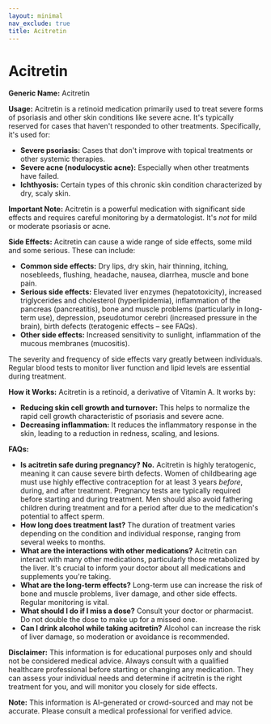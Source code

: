 ```yaml
---
layout: minimal
nav_exclude: true
title: Acitretin
---
```


# Acitretin

**Generic Name:** Acitretin

**Usage:** Acitretin is a retinoid medication primarily used to treat severe forms of psoriasis and other skin conditions like severe acne.  It's typically reserved for cases that haven't responded to other treatments.  Specifically, it's used for:

* **Severe psoriasis:**  Cases that don't improve with topical treatments or other systemic therapies.
* **Severe acne (nodulocystic acne):**  Especially when other treatments have failed.
* **Ichthyosis:** Certain types of this chronic skin condition characterized by dry, scaly skin.

**Important Note:**  Acitretin is a powerful medication with significant side effects and requires careful monitoring by a dermatologist. It's *not* for mild or moderate psoriasis or acne.


**Side Effects:**  Acitretin can cause a wide range of side effects, some mild and some serious.  These can include:

* **Common side effects:** Dry lips, dry skin, hair thinning, itching, nosebleeds, flushing, headache, nausea, diarrhea, muscle and bone pain.
* **Serious side effects:**  Elevated liver enzymes (hepatotoxicity), increased triglycerides and cholesterol (hyperlipidemia),  inflammation of the pancreas (pancreatitis),  bone and muscle problems (particularly in long-term use),  depression,  pseudotumor cerebri (increased pressure in the brain),  birth defects (teratogenic effects – see FAQs).
* **Other side effects:**  Increased sensitivity to sunlight, inflammation of the mucous membranes (mucositis).

The severity and frequency of side effects vary greatly between individuals.  Regular blood tests to monitor liver function and lipid levels are essential during treatment.


**How it Works:** Acitretin is a retinoid, a derivative of Vitamin A.  It works by:

* **Reducing skin cell growth and turnover:** This helps to normalize the rapid cell growth characteristic of psoriasis and severe acne.
* **Decreasing inflammation:** It reduces the inflammatory response in the skin, leading to a reduction in redness, scaling, and lesions.


**FAQs:**

* **Is acitretin safe during pregnancy?**  **No.** Acitretin is highly teratogenic, meaning it can cause severe birth defects. Women of childbearing age must use highly effective contraception for at least 3 years *before*, during, and after treatment.  Pregnancy tests are typically required before starting and during treatment.  Men should also avoid fathering children during treatment and for a period after due to the medication's potential to affect sperm.
* **How long does treatment last?** The duration of treatment varies depending on the condition and individual response, ranging from several weeks to months.
* **What are the interactions with other medications?** Acitretin can interact with many other medications, particularly those metabolized by the liver. It's crucial to inform your doctor about all medications and supplements you're taking.
* **What are the long-term effects?** Long-term use can increase the risk of bone and muscle problems, liver damage, and other side effects. Regular monitoring is vital.
* **What should I do if I miss a dose?**  Consult your doctor or pharmacist. Do not double the dose to make up for a missed one.
* **Can I drink alcohol while taking acitretin?**  Alcohol can increase the risk of liver damage, so moderation or avoidance is recommended.

**Disclaimer:** This information is for educational purposes only and should not be considered medical advice. Always consult with a qualified healthcare professional before starting or changing any medication.  They can assess your individual needs and determine if acitretin is the right treatment for you, and will monitor you closely for side effects.


**Note:** This information is AI-generated or crowd-sourced and may not be accurate. Please consult a medical professional for verified advice.